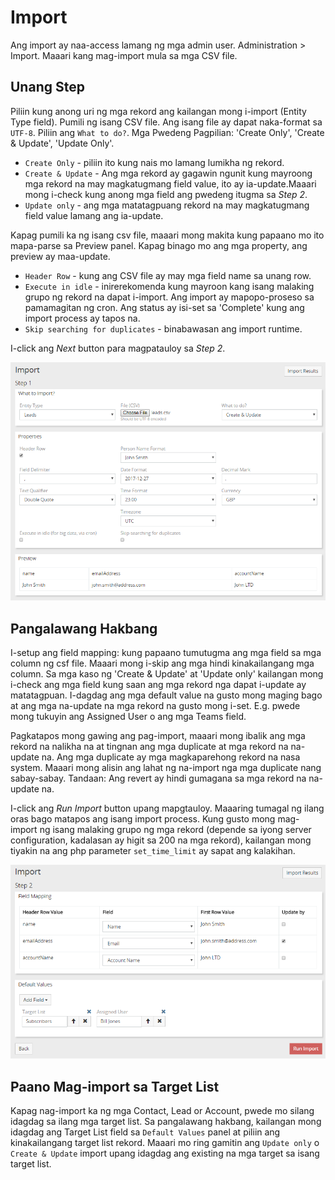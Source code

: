 # Import

Ang import ay naa-access lamang ng mga admin user. Administration > Import. Maaari kang mag-import mula sa mga CSV file.

## Unang Step

Piliin kung anong uri ng mga rekord ang kailangan mong i-import (Entity Type field).
Pumili ng isang CSV file. Ang isang file ay dapat naka-format sa `UTF-8`.
Piliin ang `What to do?`. Mga Pwedeng Pagpilian: 'Create Only', 'Create & Update', 'Update Only'.

* `Create Only` - piliin ito kung nais mo lamang lumikha ng rekord.
* `Create & Update` - Ang mga rekord ay gagawin ngunit kung mayroong mga rekord na may magkatugmang field value, ito ay ia-update.Maaari mong i-check kung anong mga field ang pwedeng itugma sa _Step 2_.
* `Update only` - ang mga matatagpuang rekord na may magkatugmang field value lamang ang ia-update.

Kapag pumili ka ng isang csv file, maaari mong makita kung papaano mo ito mapa-parse sa Preview panel. Kapag binago mo ang mga property, ang preview ay maa-update.

* `Header Row` - kung ang CSV file ay may mga field name sa unang row.
* `Execute in idle` - inirerekomenda kung mayroon kang isang malaking grupo ng rekord na dapat i-import. Ang import ay mapopo-proseso sa pamamagitan ng cron. Ang status ay isi-set sa 'Complete' kung ang import process ay tapos na. 
* `Skip searching for duplicates` - binabawasan ang import runtime. 

I-click ang _Next_ button para magpatauloy sa  _Step 2_.

![1](https://raw.githubusercontent.com/espocrm/documentation/master/docs/_static/images/administration/import/step-1.png)

## Pangalawang Hakbang

I-setup ang field mapping: kung papaano tumutugma ang mga field sa mga column ng csf file. Maaari mong i-skip ang mga hindi kinakailangang mga column.
Sa mga kaso ng 'Create & Update' at 'Update only' kailangan mong i-check ang mga field kung saan ang mga rekord nga dapat i-update ay matatagpuan. 
I-dagdag ang mga default value na gusto mong maging bago at ang mga na-update na mga rekord na gusto mong i-set. E.g. pwede mong tukuyin ang Assigned User o ang mga Teams field.

Pagkatapos mong gawing ang pag-import, maaari mong ibalik ang mga rekord na nalikha na at tingnan ang mga duplicate at mga rekord na na-update na. Ang mga duplicate ay mga magkaparehong rekord na nasa system. Maaari mong alisin ang lahat ng na-import nga mga duplicate nang sabay-sabay. Tandaan: Ang revert ay hindi gumagana sa mga rekord na na-update na. 

I-click ang _Run Import_ button upang mapgtauloy. Maaaring tumagal ng ilang oras bago matapos ang isang import process. Kung gusto mong mag-import ng isang malaking grupo ng mga rekord (depende sa iyong server configuration, kadalasan ay higit sa 200 na mga rekord), kailangan mong tiyakin na ang php parameter `set_time_limit` ay sapat ang kalakihan. 

![2](https://raw.githubusercontent.com/espocrm/documentation/master/docs/_static/images/administration/import/step-2.png)

## Paano Mag-import sa Target List

Kapag nag-import ka ng mga Contact, Lead or Account, pwede mo silang idagdag sa ilang mga target list. Sa pangalawang hakbang, kailangan mong idagdag ang Target List field sa `Default Values` panel at piliin ang kinakailangang target list rekord. Maaari mo ring gamitin ang `Update only` o `Create & Update` import upang idagdag ang existing na mga target sa isang target list. 
